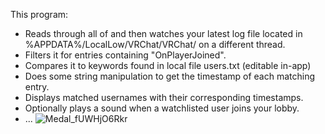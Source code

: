 This program:
- Reads through all of and then watches your latest log file located in %APPDATA%/LocalLow/VRChat/VRChat/ on a different thread.
- Filters it for entries containing "OnPlayerJoined".
- Compares it to keywords found in local file users.txt (editable in-app)
- Does some string manipulation to get the timestamp of each matching entry.
- Displays matched usernames with their corresponding timestamps.
- Optionally plays a sound when a watchlisted user joins your lobby.
- ...
![Medal_fUWHjO6Rkr](https://github.com/user-attachments/assets/ea12703e-cf4b-40e6-b67f-5a04ab73acbb)
